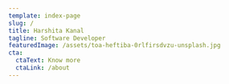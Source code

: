 ```yaml
---
template: index-page
slug: /
title: Harshita Kanal
tagline: Software Developer
featuredImage: /assets/toa-heftiba-0rlfirsdvzu-unsplash.jpg
cta:
  ctaText: Know more
  ctaLink: /about
---
```

